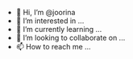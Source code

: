 - 👋 Hi, I’m @joorina
- 👀 I’m interested in ...
- 🌱 I’m currently learning ...
- 💞️ I’m looking to collaborate on ...
- 📫 How to reach me ...

<!---
joorina/joorina is a ✨ special ✨ repository because its `README.md` (this file) appears on your GitHub profile.
You can click the Preview link to take a look at your changes.
--->
